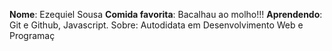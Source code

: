 **Nome**: Ezequiel Sousa
**Comida favorita**: Bacalhau ao molho!!!
**Aprendendo**: Git e Github, Javascript.
Sobre: Autodidata em Desenvolvimento Web e Programaç
